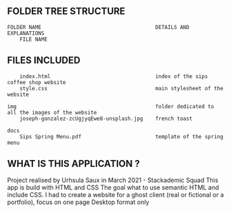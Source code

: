 FOLDER TREE STRUCTURE
---------------------

    FOLDER NAME                                     DETAILS AND EXPLANATIONS
        FILE NAME

FILES INCLUDED
--------------

        index.html                                  index of the sips coffee shop website
        style.css                                   main stylesheet of the website
    
    img                                             folder dedicated to all the images of the website
        joseph-gonzalez-zcUgjyqEwe8-unsplash.jpg    french toast

    docs
        Sips Spring Menu.pdf                        template of the spring menu
                                             

WHAT IS THIS APPLICATION ?
--------------------------
Project realised by Urhsula Saux in March 2021 - Stackademic Squad
This app is build with HTML and CSS
The goal what to use semantic HTML and include CSS. I had to create a website for a ghost client (real or fictional or a portfolio), focus on one page
Desktop format only